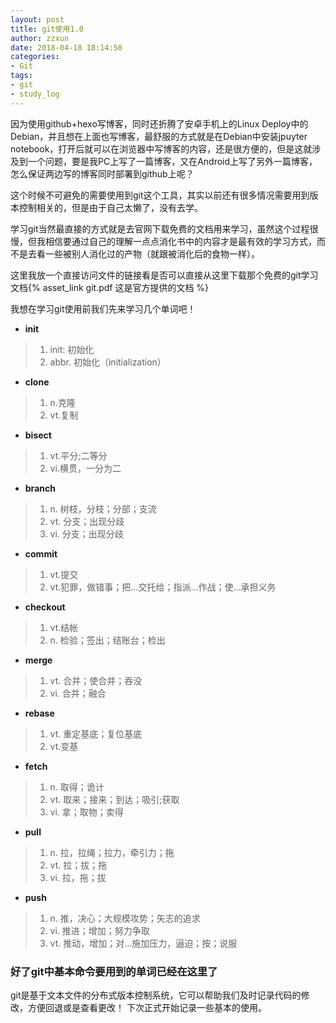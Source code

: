 ```yaml
---
layout: post
title: git使用1.0
author: zzxun
date: 2018-04-18 18:14:50
categories:
- Git
tags:
- git
- study_log
---
```


因为使用github+hexo写博客，同时还折腾了安卓手机上的Linux Deploy中的Debian，并且想在上面也写博客，最舒服的方式就是在Debian中安装jpuyter notebook，打开后就可以在浏览器中写博客的内容，还是很方便的，但是这就涉及到一个问题，要是我PC上写了一篇博客，又在Android上写了另外一篇博客，怎么保证两边写的博客同时部署到github上呢？

这个时候不可避免的需要使用到git这个工具，其实以前还有很多情况需要用到版本控制相关的，但是由于自己太懒了，没有去学。

学习git当然最直接的方式就是去官网下载免费的文档用来学习，虽然这个过程很慢，但我相信要通过自己的理解一点点消化书中的内容才是最有效的学习方式，而不是去看一些被别人消化过的产物（就跟被消化后的食物一样）。

这里我放一个直接访问文件的链接看是否可以直接从这里下载那个免费的git学习文档{% asset_link git.pdf 这是官方提供的文档 %}

我想在学习git使用前我们先来学习几个单词吧！

- **init**
>1. init: 初始化
>2. abbr. 初始化（initialization）
- **clone**
>1. n.克隆
>2. vt.复制
- **bisect**
>1. vt.平分;二等分
>2. vi.横贯，一分为二
- **branch**
>1. n. 树枝，分枝；分部；支流
>2. vt. 分支；出现分歧
>3. vi. 分支；出现分歧
- **commit**
>1. vt.提交
>2. vt.犯罪，做错事；把...交托给；指派…作战；使…承担义务
- **checkout**
>1. vt.结帐
>2. n. 检验；签出；结账台；检出
- **merge**
>1. vt. 合并；使合并；吞没
>2. vi. 合并；融合
- **rebase**
>1. vt. 重定基底；复位基底
>2. vt.变基
- **fetch**
>1. n. 取得；诡计
>2. vt. 取来；接来；到达；吸引;获取
>3. vi. 拿；取物；卖得
- **pull**
>1. n. 拉，拉绳；拉力，牵引力；拖
>2. vt. 拉；拔；拖
>3. vi. 拉，拖；拔
- **push**
>1. n. 推，决心；大规模攻势；矢志的追求
>2. vi. 推进；增加；努力争取
>3. vt. 推动，增加；对…施加压力，逼迫；按；说服

### 好了git中基本命令要用到的单词已经在这里了
git是基于文本文件的分布式版本控制系统，它可以帮助我们及时记录代码的修改，方便回退或是查看更改！
下次正式开始记录一些基本的使用。
